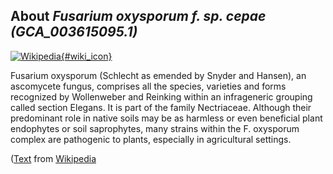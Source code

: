 
About *Fusarium oxysporum f. sp. cepae (GCA\_003615095.1)* 
--------------------------------------------------------------

[![Wikipedia](/img/wikipedia_logo_v2_en.png){#wiki_icon}](http://en.wikipedia.org/wiki/Fusarium_oxysporum)

Fusarium oxysporum  (Schlecht as emended by Snyder and Hansen), an ascomycete
fungus, comprises all the species, varieties and forms recognized by Wollenweber
and Reinking within an infrageneric grouping called section Elegans. It is part
of the family Nectriaceae.
Although their predominant role in native soils may be as harmless or even
beneficial plant endophytes or soil saprophytes, many strains within the F.
oxysporum complex are pathogenic to plants, especially in agricultural settings.

([Text](http://en.wikipedia.org/wiki/Fusarium_oxysporum) from [Wikipedia](http://en.wikipedia.org/) 

